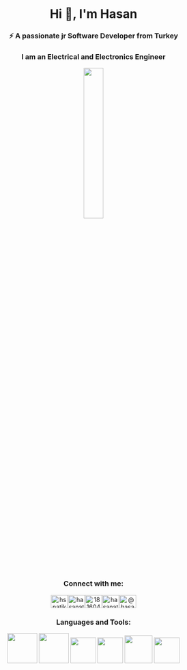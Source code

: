 <h1 align="center">Hi 👋, I'm Hasan</h1>
<h3 align="center">⚡ A passionate jr Software Developer from Turkey</h3>
<h3 align="center">I am an Electrical and Electronics Engineer</h3>


<p align="center" ><img 
 src="https://user-images.githubusercontent.com/22797857/90096298-b90f4b00-dd54-11ea-9a31-00ad53f8ec04.gif" width="30%"/></p>

<h3 align="center">Connect with me:</h3>
<p align="center">
<a href="https://twitter.com/hsnatik" target="blank"><img align="center" src="https://raw.githubusercontent.com/rahuldkjain/github-profile-readme-generator/master/src/images/icons/Social/twitter.svg" alt="hsnatik" height="30" width="40" /></a><a href="https://www.linkedin.com/in/hasanatik50/" target="blank"><img align="center" src="https://raw.githubusercontent.com/rahuldkjain/github-profile-readme-generator/master/src/images/icons/Social/linked-in-alt.svg" alt="hasanatik" height="30" width="40" /></a><a href="https://stackoverflow.com/users/18160465/hasan-atik" target="blank"><img align="center" src="https://raw.githubusercontent.com/rahuldkjain/github-profile-readme-generator/master/src/images/icons/Social/stack-overflow.svg" alt="18160465" height="30" width="40" /></a><a href="https://www.instagram.com/hasanatik/" target="blank"><img align="center" src="https://raw.githubusercontent.com/rahuldkjain/github-profile-readme-generator/master/src/images/icons/Social/instagram.svg" alt="hasanatik" height="30" width="40" /></a><a href="https://medium.com/@hasanatik" target="blank"><img align="center" src="https://raw.githubusercontent.com/rahuldkjain/github-profile-readme-generator/master/src/images/icons/Social/medium.svg" alt="@hasanatik" height="30" width="40" /></a>

</p>

<h3 align="center">Languages and Tools:</h3>

<p align="center">
<a href="https://www.w3.org/html/" target="_blank" rel="noreferrer"><img height="70" src="https://upload.wikimedia.org/wikipedia/commons/thumb/6/61/HTML5_logo_and_wordmark.svg/512px-HTML5_logo_and_wordmark.svg.png"></a>
<a href="https://www.w3schools.com/css/" target="_blank" rel="noreferrer"><img height="70" src="https://upload.wikimedia.org/wikipedia/commons/thumb/d/d5/CSS3_logo_and_wordmark.svg/363px-CSS3_logo_and_wordmark.svg.png"></a>
<a href="https://getbootstrap.com" target="_blank" rel="noreferrer"><img height="60" src="https://upload.wikimedia.org/wikipedia/commons/thumb/b/b2/Bootstrap_logo.svg/512px-Bootstrap_logo.svg.png"></a>
<a href="https://expressjs.com" target="_blank" rel="noreferrer"><img height="60" src="https://upload.wikimedia.org/wikipedia/commons/thumb/6/6a/JavaScript-logo.png/240px-JavaScript-logo.png"></a>
<a href="https://git-scm.com/" target="_blank" rel="noreferrer"><img height="65" src="https://upload.wikimedia.org/wikipedia/commons/thumb/3/3f/Git_icon.svg/97px-Git_icon.svg.png"></a>
<a href="https://code.visualstudio.com" target="_blank" rel="noreferrer"><img height="60" src="https://upload.wikimedia.org/wikipedia/commons/thumb/9/9a/Visual_Studio_Code_1.35_icon.svg/512px-Visual_Studio_Code_1.35_icon.svg.png"> </a></p>

